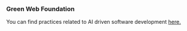 ### Green Web Foundation

You can find practices related to AI driven software development [here.](https://www.zotero.org/groups/4399301/green-web-syllabus/collections/IK4HVRQU/items/2HEEDSBD/collection)
